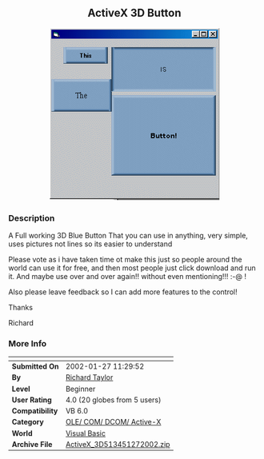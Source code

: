 ﻿<div align="center">

## ActiveX 3D Button

<img src="PIC20021271042172911.gif">
</div>

### Description

A Full working 3D Blue Button That you can use in anything, very simple, uses pictures not lines so its easier to understand

Please vote as i have taken time ot make this just so people around the world can use it for free, and then most people just click download and run it. And maybe use over and over again!! without even mentioning!!! :-@ !

Also please leave feedback so I can add more features to the control!

Thanks

Richard
 
### More Info
 


<span>             |<span>
---                |---
**Submitted On**   |2002-01-27 11:29:52
**By**             |[Richard Taylor](https://github.com/Planet-Source-Code/PSCIndex/blob/master/ByAuthor/richard-taylor.md)
**Level**          |Beginner
**User Rating**    |4.0 (20 globes from 5 users)
**Compatibility**  |VB 6\.0
**Category**       |[OLE/ COM/ DCOM/ Active\-X](https://github.com/Planet-Source-Code/PSCIndex/blob/master/ByCategory/ole-com-dcom-active-x__1-29.md)
**World**          |[Visual Basic](https://github.com/Planet-Source-Code/PSCIndex/blob/master/ByWorld/visual-basic.md)
**Archive File**   |[ActiveX\_3D513451272002\.zip](https://github.com/Planet-Source-Code/richard-taylor-activex-3d-button__1-31245/archive/master.zip)








